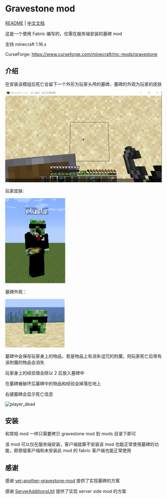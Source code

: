 # Gravestone mod

[README](README.md) | [中文文档](README_zh.md)

这是一个使用 Fabric 编写的，仅需在服务端安装的墓碑 mod

支持 minecraft 1.16.x

CurseForge: https://www.curseforge.com/minecraft/mc-mods/gravestone

## 介绍

在安装该模组后死亡会留下一个外形为玩家头颅的墓碑，墓碑的外观为玩家的皮肤

![player_dead](./doc/player_dead.gif)

玩家皮肤:

![skin](./doc/skin.png)

墓碑外观：

![skin](./doc/gravestone.png)

墓碑中会保存玩家身上的物品，若是物品上有消失诅咒的附魔，则玩家死亡后带有该附魔的物品会消失

玩家身上的经验值会除以 2 后放入墓碑中

在墓碑被破坏后墓碑中的物品和经验会掉落在地上

右键墓碑会显示死亡信息

![player_dead](./doc/break_gravestone.gif)

## 安装

和常规 mod 一样只需要拷贝 gravestone mod 到 mods 目录下即可

该 mod 可以仅在服务端安装，客户端就算不安装该 mod 也能正常使用墓碑的功能，即原版客户端和未安装此 mod 的 fabric 客户端也能正常使用


## 感谢

感谢 [yet-another-gravestone-mod](https://github.com/Nuclearfarts/yet-another-gravestone-mod) 提供了实现墓碑的方案

感谢 [ServerAdditionsUtil](https://github.com/ExtraCrafTX/ServerAdditionsUtil) 提供了实现 server side mod 的方案